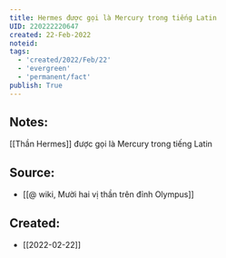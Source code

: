 ```yaml
---
title: Hermes được gọi là Mercury trong tiếng Latin
UID: 220222220647
created: 22-Feb-2022
noteid:
tags:
  - 'created/2022/Feb/22'
  - 'evergreen'
  - 'permanent/fact'
publish: True
---
```

## Notes:
[[Thần Hermes]] được gọi là Mercury trong tiếng Latin

## Source:
- [[@ wiki, Mười hai vị thần trên đỉnh Olympus]]




## Created:
- [[2022-02-22]]

